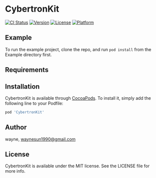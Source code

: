 # CybertronKit

[![CI Status](https://img.shields.io/travis/sunwell/CybertronKit.svg?style=flat)](https://travis-ci.org/sunwell/CybertronKit)
[![Version](https://img.shields.io/cocoapods/v/CybertronKit.svg?style=flat)](https://cocoapods.org/pods/CybertronKit)
[![License](https://img.shields.io/cocoapods/l/CybertronKit.svg?style=flat)](https://cocoapods.org/pods/CybertronKit)
[![Platform](https://img.shields.io/cocoapods/p/CybertronKit.svg?style=flat)](https://cocoapods.org/pods/CybertronKit)

## Example

To run the example project, clone the repo, and run `pod install` from the Example directory first.

## Requirements

## Installation

CybertronKit is available through [CocoaPods](https://cocoapods.org). To install
it, simply add the following line to your Podfile:

```ruby
pod 'CybertronKit'
```

## Author

wayne, waynesun1990@gmail.com

## License

CybertronKit is available under the MIT license. See the LICENSE file for more info.
